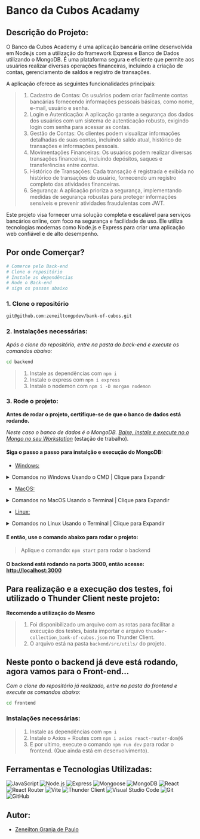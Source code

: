 # Banco da Cubos Acadamy

## Descrição do Projeto:

O Banco da Cubos Academy é uma aplicação bancária online desenvolvida em Node.js com a utilização do framework Express e Banco de Dados utilizando o MongoDB.
É uma plataforma segura e eficiente que permite aos usuários realizar diversas operações financeiras, incluindo a criação de contas, gerenciamento de saldos e registro de transações. 

A aplicação oferece as seguintes funcionalidades principais:

> 1. Cadastro de Contas: Os usuários podem criar facilmente contas bancárias fornecendo informações pessoais básicas, como nome, e-mail, usuário e senha.
> 2. Login e Autenticação: A aplicação garante a segurança dos dados dos usuários com um sistema de autenticação robusto, exigindo login com senha para acessar as contas.
> 3. Gestão de Contas: Os clientes podem visualizar informações detalhadas de suas contas, incluindo saldo atual, histórico de transações e informações pessoais.
> 4. Movimentações Financeiras: Os usuários podem realizar diversas transações financeiras, incluindo depósitos, saques e transferências entre contas.
> 5. Histórico de Transações: Cada transação é registrada e exibida no histórico de transações do usuário, fornecendo um registro completo das atividades financeiras.
> 6. Segurança: A aplicação prioriza a segurança, implementando medidas de segurança robustas para proteger informações sensíveis e prevenir atividades fraudulentas com JWT.

Este projeto visa fornecer uma solução completa e escalável para serviços bancários online, com foco na segurança e facilidade de uso. Ele utiliza tecnologias modernas como Node.js e Express para criar uma aplicação web confiável e de alto desempenho.

## Por onde Comerçar?
```bash
# Comerce pelo Back-end
# Clone o repositório
# Instale as dependências
# Rode o Back-end
# siga os passos abaixo
```
### 1. Clone o repositório
```bash
git@github.com:zeneiltongpdev/bank-of-cubos.git
```
### 2. Instalações necessárias:
*Após o clone do repositório, entre na pasta do back-end e execute os comandos abaixo:*
```bash
cd backend
```
> 1. Instale as dependências com `npm i`
> 2. Instale o express com `npm i express`
> 3. Instale o nodemon com `npm i -D morgan nodemon`

### 3. Rode o projeto:
**Antes de rodar o projeto, certifique-se de que o banco de dados está rodando.**

*Neste caso o banco de dados é o MongoDB. [Baixe, instale e execute no o Mongo no seu Workstation](https://www.mongodb.com/try/download/community)* (estação de trabalho).
#### Siga o passo a passo para instalção e execução do MongoDB:
- [Windows:](https://www.mongodb.com/docs/manual/tutorial/install-mongodb-on-windows/)
<details>
    <summary>Comandos no Windows Usando o CMD | Clique para Expandir</summary>

> 1. Abra o CMD na pasta do projeto
> 2. Execute o comando: `net start MongoDB` para iniciar o banco de dados
> 3. Execute o comando: `sc.exe query MongoDB` para verificar o status do banco de dados
> 4. Execute o comando: `net stop MongoDB` para parar o banco de dados
> 5. Execute o comando: `net start MongoDB` novamente para reiniciar o banco de dados
</details>

- [MacOS:](https://www.mongodb.com/docs/manual/tutorial/install-mongodb-on-os-x/)
<details>
    <summary>Comandos no MacOS Usando o Terminal | Clique para Expandir</summary>

> 1. Abra o terminal na pasta do projeto
> 2. Execute o comando: `brew services start mongodb-community@4.4` para iniciar o banco de dados
> 3. Execute o comando: `brew services list` para verificar o status do banco de dados
> 4. Execute o comando: `brew services stop mongodb-community@4.4` para parar o banco de dados
> 5. Execute o comando: `brew services start mongodb-community@4.4` novamente para reiniciar o banco de dados
</details>

- [Linux:](https://www.mongodb.com/docs/manual/administration/install-on-linux/)
<details>
    <summary>Comandos no Linux Usando o Terminal | Clique para Expandir</summary>

> 1. Abra o terminal na pasta do projeto
> 2. Execute o comando: `sudo systemctl start mongod` para iniciar o banco de dados
> 3. Execute o comando: `sudo systemctl status mongod` para verificar o status do banco de dados
> 4. Execute o comando: `sudo systemctl stop mongod` para parar o banco de dados
> 5. Execute o comando: `sudo systemctl restart mongod` para reiniciar o banco de dados
</details>

#### E então, use o comando abaixo para rodar o projeto:
> Aplique o comando: `npm start` para rodar o backend

#### O backend está rodando na porta 3000, então acesse: [http://localhost:3000](http://localhost:3000)

## Para realização e a execução dos testes, foi utilizado o Thunder Client neste projeto:
**Recomendo a utilização do Mesmo**
> 1. Foi disponibilizado um arquivo com as rotas para facilitar a execução dos testes, basta importar o arquivo `thunder-collection_bank-of-cubos.json` no Thunder Client.
> 2. O arquivo está na pasta `backend/src/utils/` do projeto.

## Neste ponto o backend já deve está rodando, agora vamos para o Front-end...

*Com o clone do repositório já realizado, entre na pasta do frontend e execute os comandos abaixo:*
```bash
cd frontend
```
### Instalações necessárias:
> 1. Instale as dependências com `npm i`
> 2. Instale o Axios + Routes com `npm i axios react-router-dom@6`
> 3. E por ultimo, execute o comando `npm run dev` para rodar o frontend. (Que ainda está em desenvolvimento).

## Ferramentas e Tecnologias Utilizadas:

![JavaScript](https://img.shields.io/badge/-JavaScript-black?style=flat-square&logo=javascript)
![Node.js](https://img.shields.io/badge/-Node.js-black?style=flat-square&logo=node.js)
![Express](https://img.shields.io/badge/-Express-black?style=flat-square&logo=express)
![Mongoose](https://img.shields.io/badge/-Mongoose-black?style=flat-square&logo=mongoose)
![MongoDB](https://img.shields.io/badge/-MongoDB-black?style=flat-square&logo=mongodb)
![React](https://img.shields.io/badge/-React-black?style=flat-square&logo=react)
![React Router](https://img.shields.io/badge/-React%20Router-black?style=flat-square&logo=react-router)
![Vite](https://img.shields.io/badge/-Vite-black?style=flat-square&logo=vite)
![Thunder Client](https://img.shields.io/badge/-Thunder%20Client-black?style=flat-square&logo=thunder-client)
![Visual Studio Code](https://img.shields.io/badge/-Visual%20Studio%20Code-black?style=flat-square&logo=visual-studio-code)
![Git](https://img.shields.io/badge/-Git-black?style=flat-square&logo=git)
![GitHub](https://img.shields.io/badge/-GitHub-black?style=flat-square&logo=github)

## Autor:
- [Zeneilton Granja de Paulo](https://github.com/zeneiltongpdev)
